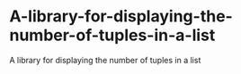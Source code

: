 # A-library-for-displaying-the-number-of-tuples-in-a-list
A library for displaying the number of tuples in a list
